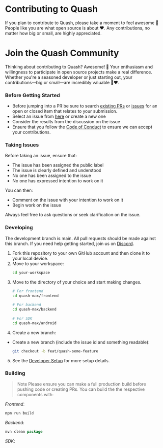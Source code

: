 # Contributing to Quash

If you plan to contribute to Quash, please take a moment to feel awesome 🚀 People like you are what open source is about ♥. Any contributions, no matter how big or small, are highly appreciated.

# Join the Quash Community

Thinking about contributing to Quash? Awesome! 🌟 Your enthusiasm and willingness to participate in open source projects make a real difference. Whether you're a seasoned developer or just starting out, your contributions—big or small—are incredibly valuable 🚀♥.

### Before Getting Started

- Before jumping into a PR be sure to search [existing PRs](https://github.com/Oscorp-HQ/quash-max/pulls) or [issues](https://github.com/Oscorp-HQ/quash-max/issues) for an open or closed item that relates to your submission.
- Select an issue from [here](https://github.com/Oscorp-HQ/quash-max/issues) or create a new one
- Consider the results from the discussion on the issue
- Ensure that you follow the [Code of Conduct](https://github.com/dhairya-quash/TEST-REPO/blob/main/Code%20Of%20Conduct.md) to ensure we can accept your contributions.

### Taking Issues

Before taking an issue, ensure that:

- The issue has been assigned the public label
- The issue is clearly defined and understood
- No one has been assigned to the issue
- No one has expressed intention to work on it

You can then:

- Comment on the issue with your intention to work on it
- Begin work on the issue

Always feel free to ask questions or seek clarification on the issue.

### Developing

The development branch is main. All pull requests should be made against this branch. If you need help getting started, join us on [Discord](https://discord.com/invite/Nxbe8F6aqw).

1. Fork this repository to your own GitHub account and then clone it to your local device.
2. Move to your workspace:
   ```bash
   cd your-workspace
   ```
3. Move to the directory of your choice and start making changes.
    ```bash
    # For frontend
    cd quash-max/frontend
  
    # For backend
    cd quash-max/backend
  
    # For SDK
    cd quash-max/android
    ```
4. Create a new branch:

- Create a new branch (include the issue id and something readable):

  ```bash
  git checkout -b feat/quash-some-feature
  ```
5. See the [Developer Setup](../README.md#developer-setup) for more setup details.

### Building

> Note Please ensure you can make a full production build before pushing code or creating PRs.
> You can build the the respective components with:

_Frontend_:

```bash
npm run build
```

_Backend_:

```java
mvn clean package
```

_SDK_:

```bash

```
